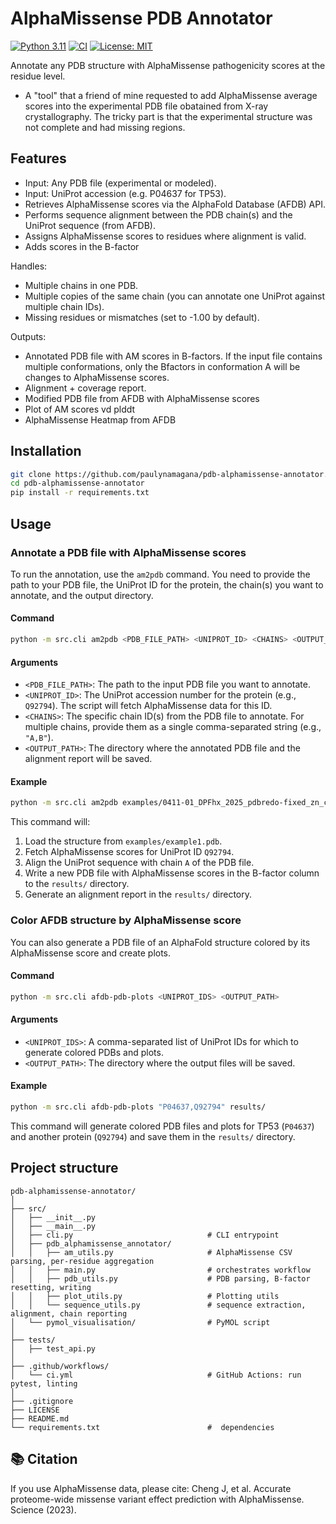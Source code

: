 # AlphaMissense PDB Annotator
[![Python 3.11](https://img.shields.io/badge/python-3.11-blue.svg)](https://www.python.org/downloads/release/python-311/)
[![CI](https://github.com/paulynamagana/pdb-alphamissense-annotator/actions/workflows/ci.yml/badge.svg)](https://github.com/paulynamagana/pdb-alphamissense-annotator/actions/workflows/ci.yml)
[![License: MIT](https://img.shields.io/badge/License-MIT-yellow.svg)](https://opensource.org/licenses/MIT)



Annotate any PDB structure with AlphaMissense pathogenicity scores at the residue level.

* A "tool" that a friend of mine requested to add AlphaMissense average scores into the experimental PDB file obatained from X-ray crystallography. The tricky part is that the experimental structure was not complete and had missing regions.


## Features
- Input: Any PDB file (experimental or modeled).
- Input: UniProt accession (e.g. P04637 for TP53).
- Retrieves AlphaMissense scores via the AlphaFold Database (AFDB) API.
- Performs sequence alignment between the PDB chain(s) and the UniProt sequence (from AFDB).
- Assigns AlphaMissense scores to residues where alignment is valid.
- Adds scores in the B-factor 

Handles:
- Multiple chains in one PDB.
- Multiple copies of the same chain (you can annotate one UniProt against multiple chain IDs).
- Missing residues or mismatches (set to -1.00 by default).

Outputs:
- Annotated PDB file with AM scores in B-factors.
    If the input file contains multiple conformations, only the Bfactors in conformation A will be changes to AlphaMissense scores. 
- Alignment + coverage report.
- Modified PDB file from AFDB with AlphaMissense scores
- Plot of AM scores vd plddt
- AlphaMissense Heatmap from AFDB

## Installation
```bash
git clone https://github.com/paulynamagana/pdb-alphamissense-annotator.git
cd pdb-alphamissense-annotator
pip install -r requirements.txt
```

## Usage

### Annotate a PDB file with AlphaMissense scores

To run the annotation, use the `am2pdb` command. You need to provide the path to your PDB file, the UniProt ID for the protein, the chain(s) you want to annotate, and the output directory.

#### Command

```bash
python -m src.cli am2pdb <PDB_FILE_PATH> <UNIPROT_ID> <CHAINS> <OUTPUT_PATH>
```

#### Arguments

*   `<PDB_FILE_PATH>`: The path to the input PDB file you want to annotate.
*   `<UNIPROT_ID>`: The UniProt accession number for the protein (e.g., `Q92794`). The script will fetch AlphaMissense data for this ID.
*   `<CHAINS>`: The specific chain ID(s) from the PDB file to annotate. For multiple chains, provide them as a single comma-separated string (e.g., `"A,B"`).
*   `<OUTPUT_PATH>`: The directory where the annotated PDB file and the alignment report will be saved.

#### Example

```bash
python -m src.cli am2pdb examples/0411-01_DPFhx_2025_pdbredo-fixed_zn_charge-delete_oxt.pdb Q92794 "A" results/
```

This command will:
1.  Load the structure from `examples/example1.pdb`.
2.  Fetch AlphaMissense scores for UniProt ID `Q92794`.
3.  Align the UniProt sequence with chain `A` of the PDB file.
4.  Write a new PDB file with AlphaMissense scores in the B-factor column to the `results/` directory.
5.  Generate an alignment report in the `results/` directory.




### Color AFDB structure by AlphaMissense score

You can also generate a PDB file of an AlphaFold structure colored by its AlphaMissense score and create plots.

#### Command

```bash
python -m src.cli afdb-pdb-plots <UNIPROT_IDS> <OUTPUT_PATH>
```

#### Arguments

*   `<UNIPROT_IDS>`: A comma-separated list of UniProt IDs for which to generate colored PDBs and plots.
*   `<OUTPUT_PATH>`: The directory where the output files will be saved.

#### Example

```bash
python -m src.cli afdb-pdb-plots "P04637,Q92794" results/
```
This command will generate colored PDB files and plots for TP53 (`P04637`) and another protein (`Q92794`) and save them in the `results/` directory.

## Project structure
```
pdb-alphamissense-annotator/
│
├── src/
│   ├── __init__.py
│   ├── __main__.py
│   ├── cli.py                              # CLI entrypoint
│   ├── pdb_alphamissense_annotator/
│   │   ├── am_utils.py                     # AlphaMissense CSV parsing, per-residue aggregation
│   │   ├── main.py                         # orchestrates workflow
│   │   ├── pdb_utils.py                    # PDB parsing, B-factor resetting, writing
│   │   ├── plot_utils.py                   # Plotting utils
│   │   └── sequence_utils.py               # sequence extraction, alignment, chain reporting
│   └── pymol_visualisation/                # PyMOL script
│
├── tests/
│   ├── test_api.py
│
├── .github/workflows/
│   └── ci.yml                              # GitHub Actions: run pytest, linting
│
├── .gitignore
├── LICENSE
├── README.md
└── requirements.txt                        #  dependencies
```


## 📚 Citation
If you use AlphaMissense data, please cite:
Cheng J, et al. Accurate proteome-wide missense variant effect prediction with AlphaMissense. Science (2023).

